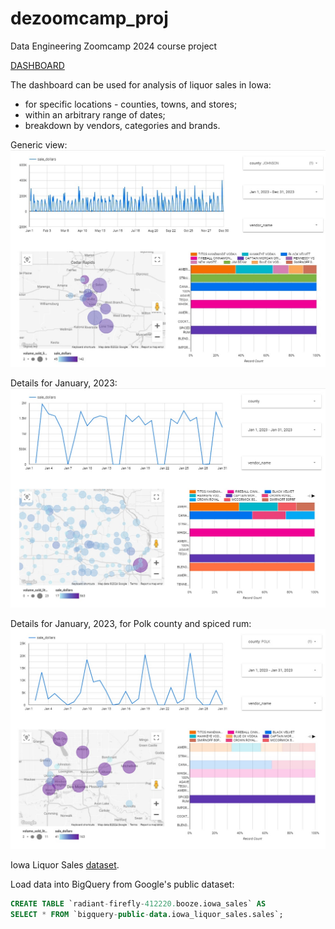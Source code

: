 # dezoomcamp_proj
Data Engineering Zoomcamp 2024 course project

[DASHBOARD](https://lookerstudio.google.com/reporting/fd198067-fc96-4830-8b58-9b887556ca3e/)


The dashboard can be used for analysis of liquor sales in Iowa: 

- for specific locations - counties, towns, and stores;
- within an arbitrary range of dates;
- breakdown by vendors, categories and brands. 


Generic view:
![generic view](https://github.com/ptrwn/dezoomcamp_proj/blob/master/pics/report_general_view.jpg)

Details for January, 2023:
![jan_23](https://github.com/ptrwn/dezoomcamp_proj/blob/master/pics/jan_23.jpg)


Details for January, 2023, for Polk county and spiced rum:
![breakdown](https://github.com/ptrwn/dezoomcamp_proj/blob/master/pics/polk_county_jan23_captmorgan.jpg)


Iowa Liquor Sales [dataset](https://data.iowa.gov/Sales-Distribution/Iowa-Liquor-Sales/m3tr-qhgy/about_data).

Load data into BigQuery from Google's public dataset:

```sql
CREATE TABLE `radiant-firefly-412220.booze.iowa_sales` AS
SELECT * FROM `bigquery-public-data.iowa_liquor_sales.sales`;
```

